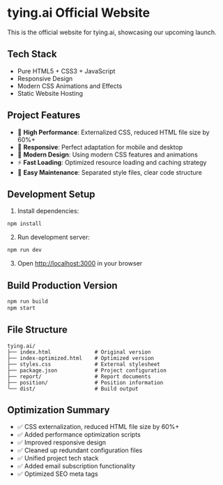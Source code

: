 # tying.ai Official Website

This is the official website for tying.ai, showcasing our upcoming launch.

## Tech Stack

- Pure HTML5 + CSS3 + JavaScript
- Responsive Design
- Modern CSS Animations and Effects
- Static Website Hosting

## Project Features

- 🚀 **High Performance**: Externalized CSS, reduced HTML file size by 60%+
- 📱 **Responsive**: Perfect adaptation for mobile and desktop
- 🎨 **Modern Design**: Using modern CSS features and animations
- ⚡ **Fast Loading**: Optimized resource loading and caching strategy
- 🔧 **Easy Maintenance**: Separated style files, clear code structure

## Development Setup

1. Install dependencies:
```bash
npm install
```

2. Run development server:
```bash
npm run dev
```

3. Open [http://localhost:3000](http://localhost:3000) in your browser

## Build Production Version

```bash
npm run build
npm start
``` 

## File Structure

```
tying.ai/
├── index.html              # Original version
├── index-optimized.html    # Optimized version
├── styles.css              # External stylesheet
├── package.json            # Project configuration
├── report/                 # Report documents
├── position/               # Position information
└── dist/                   # Build output
```

## Optimization Summary

- ✅ CSS externalization, reduced HTML file size by 60%+
- ✅ Added performance optimization scripts
- ✅ Improved responsive design
- ✅ Cleaned up redundant configuration files
- ✅ Unified project tech stack
- ✅ Added email subscription functionality
- ✅ Optimized SEO meta tags 